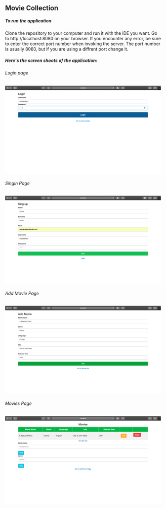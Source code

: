 ## Movie Collection
##### To run the application
Clone the repository to your computer and run it with the IDE you want. Go to http://localhost:8080 on your browser. If you encounter any error, be sure to enter the correct port number when invoking the server. The port number is usually 8080, but if you are using a diffrent port change it.

##### Here's the screen shoots of the application:

###### Login page 
![alt text][logo1]

[logo1]: https://github.com/CeydaDereci/MovieCollection/blob/main/ScreenShots/login.png

###### Singin Page
![alt text][logo2]

[logo2]: https://github.com/CeydaDereci/MovieCollection/blob/main/ScreenShots/singup.png

###### Add Movie Page
![alt text][logo3]

[logo3]: https://github.com/CeydaDereci/MovieCollection/blob/main/ScreenShots/addMovie.png

###### Movies Page
![alt text][logo4]

[logo4]: https://github.com/CeydaDereci/MovieCollection/blob/main/ScreenShots/movies.png
